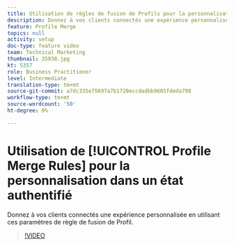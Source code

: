 ```yaml
---
title: Utilisation de règles de fusion de Profils pour la personnalisation dans un état authentifié
description: Donnez à vos clients connectés une expérience personnalisée en utilisant ces paramètres de règle de fusion de Profil.
feature: Profile Merge
topics: null
activity: setup
doc-type: feature video
team: Technical Marketing
thumbnail: 35938.jpg
kt: 5357
role: Business Practitioner
level: Intermediate
translation-type: tm+mt
source-git-commit: a7dc335e75697a7b1720eccdadbb9605fdeda798
workflow-type: tm+mt
source-wordcount: '50'
ht-degree: 0%

---
```



# Utilisation de [!UICONTROL Profile Merge Rules] pour la personnalisation dans un état authentifié

Donnez à vos clients connectés une expérience personnalisée en utilisant ces paramètres de règle de fusion de Profil.

>[!VIDEO](https://video.tv.adobe.com/v/35938/?quality=12&learn=on)
